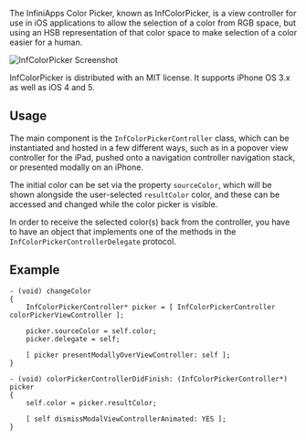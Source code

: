 The InfiniApps Color Picker, known as InfColorPicker, is a view controller for use in iOS applications to allow the selection of a color from RGB space, but using an HSB representation of that color space to make selection of a color easier for a human.

![InfColorPicker Screenshot](http://f.cl.ly/items/0b0X0Z1t2A170E0c3L1R/InfColorPicker.png)

InfColorPicker is distributed with an MIT license. It supports iPhone OS 3.x as well as iOS 4 and 5.

Usage
-----

The main component is the `InfColorPickerController` class, which can be instantiated and hosted in a few different ways, such as in a popover view controller for the iPad, pushed onto a navigation controller navigation stack, or presented modally on an iPhone.

The initial color can be set via the property `sourceColor`, which will be shown alongside the user-selected `resultColor` color, and these can be accessed and changed while the color picker is visible.

In order to receive the selected color(s) back from the controller, you have to have an object that implements one of the methods in the `InfColorPickerControllerDelegate` protocol.

Example
-------

	- (void) changeColor
	{
		InfColorPickerController* picker = [ InfColorPickerController colorPickerViewController ];
		
		picker.sourceColor = self.color;
		picker.delegate = self;
		
		[ picker presentModallyOverViewController: self ];
	}

	- (void) colorPickerControllerDidFinish: (InfColorPickerController*) picker
	{
		self.color = picker.resultColor;
		
		[ self dismissModalViewControllerAnimated: YES ];
	}

